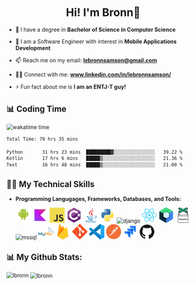 <h1 align="center">Hi! I'm Bronn👋</h1>

- 🔭 I have a degree in **Bachelor of Science in Computer Science**

<!-- 🌱 I’m a Software Systems Developer at ChartNexus that's focusing on **building AI models, bots, and agents**-->

- 🌱 I am a Software Engineer with interest in **Mobile Applications Development**

- 📫 Reach me on my email: **lebronnsamson@gmail.com**

- 🧑‍💻 Connect with me: **www.linkedin.com/in/lebronnsamson/**

- ⚡ Fun fact about me is **I am an ENTJ-T guy!**

<h2 align="left">📊 Coding Time</h2>

<img src="https://wakatime.com/badge/user/b9c35860-0184-4ce7-a8f7-cff11bc12c45.svg" alt="wakatime time" wdith="75" height="20"/>

<!--START_SECTION:waka-->

```txt
Total Time: 79 hrs 35 mins

Python       31 hrs 23 mins  █████████▓░░░░░░░░░░░░░░░   39.22 %
Kotlin       17 hrs 6 mins   █████▒░░░░░░░░░░░░░░░░░░░   21.36 %
Text         16 hrs 48 mins  █████▒░░░░░░░░░░░░░░░░░░░   21.00 %
```

<!--END_SECTION:waka-->

<h2 align="left">👨‍💻 My Technical Skills</h2>

- **Programming Langugages, Frameworks, Databases, and Tools:**

	<img src="https://raw.githubusercontent.com/devicons/devicon/master/icons/android/android-original-wordmark.svg" alt="android" width="40" height="40"/>
 	<img src="https://raw.githubusercontent.com/devicons/devicon/master/icons/kotlin/kotlin-original.svg" alt="kotlin" width="40" height="40"/>
	<img src="https://raw.githubusercontent.com/devicons/devicon/master/icons/javascript/javascript-original.svg" alt="javascript" width="40" height="40"/>
	<img src="https://raw.githubusercontent.com/devicons/devicon/master/icons/csharp/csharp-original.svg" alt="csharp" width="40" height="40"/> 
	<img src="https://raw.githubusercontent.com/devicons/devicon/master/icons/java/java-original.svg" alt="java" width="40" height="40"/> 
	<img src="https://raw.githubusercontent.com/devicons/devicon/master/icons/python/python-original.svg" alt="python" width="40" height="40"/> 

	<img src="https://cdn.worldvectorlogo.com/logos/django.svg" alt="django" width="40" height="40"/>
 	<img src="https://raw.githubusercontent.com/devicons/devicon/master/icons/react/react-original.svg" alt="reactjs" width="40" height="40"/>
  	<img src="https://raw.githubusercontent.com/devicons/devicon/master/icons/jetpackcompose/jetpackcompose-original.svg" alt="jetpackcompose" width="40" height="40"/>
  	<img src="https://raw.githubusercontent.com/devicons/devicon/master/icons/puppeteer/puppeteer-original.svg" alt="puppeteer" width="40" height="40"/>

 	<img src="https://www.svgrepo.com/show/303229/microsoft-sql-server-logo.svg" alt="mssql" width="40" height="40"/>
	<img src="https://raw.githubusercontent.com/devicons/devicon/master/icons/mysql/mysql-original-wordmark.svg" alt="mysql" width="40" height="40"/>
 	<img src="https://raw.githubusercontent.com/devicons/devicon/master/icons/firebase/firebase-original.svg" alt="firebase" width="40" height="40"/>

  	<img src="https://raw.githubusercontent.com/devicons/devicon/master/icons/git/git-original.svg" alt="git" width="40" height="40"/>
    	<img src="https://raw.githubusercontent.com/devicons/devicon/master/icons/vscode/vscode-original.svg" alt="vscode" width="40" height="40"/>
     	<img src="https://raw.githubusercontent.com/devicons/devicon/master/icons/postman/postman-original.svg" alt="postman" width="40" height="40"/>
  	<img src="https://raw.githubusercontent.com/devicons/devicon/master/icons/jira/jira-original.svg" alt="jira" width="40" height="40"/>
  	<img src="https://raw.githubusercontent.com/devicons/devicon/master/icons/github/github-original.svg" alt="github" width="40" height="40"/> </a>

<h2 align="left">📊 My Github Stats:</h3>
<p align="center">
<p><img align="left" src="https://github-readme-stats.vercel.app/api/top-langs?username=lbronn&show_icons=true&locale=en&layout=compact" alt="lbronn" /></p>
<p>&nbsp;<img align="center" src="https://github-readme-stats.vercel.app/api?username=lbronn&show_icons=true&locale=en" alt="lbronn" /></p>
</p>
